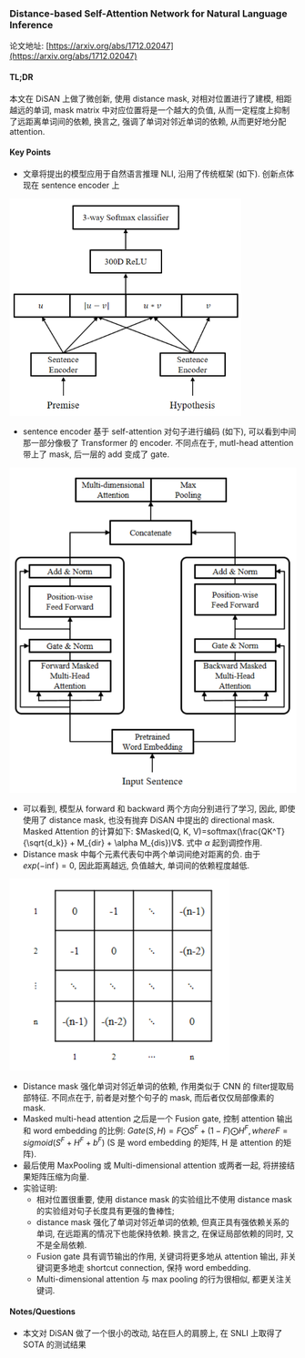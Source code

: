 ### Distance-based Self-Attention Network for Natural Language Inference

论文地址: [https://arxiv.org/abs/1712.02047](https://arxiv.org/abs/1712.02047)

#### TL;DR

本文在 DiSAN 上做了微创新, 使用 distance mask, 对相对位置进行了建模, 相距越远的单词, mask matrix 中对应位置将是一个越大的负值, 从而一定程度上抑制了远距离单词间的依赖, 换言之, 强调了单词对邻近单词的依赖, 从而更好地分配 attention.

#### Key Points

* 文章将提出的模型应用于自然语言推理 NLI, 沿用了传统框架 (如下). 创新点体现在 sentence encoder 上

![overall_architecture_distance_self_attention_network.png](../img/overall_architecture_distance_self_attention_network.png)

* sentence encoder 基于 self-attention 对句子进行编码 (如下), 可以看到中间那一部分像极了 Transformer 的 encoder. 不同点在于, mutl-head attention 带上了 mask, 后一层的 add 变成了 gate.

![sentence_encoder_in_distance_self_attention_network.png](../img/sentence_encoder_in_distance_self_attention_network.png)

* 可以看到, 模型从 forward 和 backward 两个方向分别进行了学习, 因此, 即使使用了 distance mask, 也没有抛弃 DiSAN 中提出的 directional mask. Masked Attention 的计算如下: $Masked(Q, K, V)=softmax(\frac{QK^T}{\sqrt{d_k}} + M_{dir} + \alpha M_{dis})V$. 式中 $\alpha$ 起到调控作用.
* Distance mask 中每个元素代表句中两个单词间绝对距离的负. 由于 $exp(-\inf)=0$, 因此距离越远, 负值越大, 单词间的依赖程度越低.

![distance_mask_distance_self_attention_network.png](../img/distance_mask_distance_self_attention_network.png)

* Distance mask 强化单词对邻近单词的依赖, 作用类似于 CNN 的 filter提取局部特征. 不同点在于, 前者是对整个句子的 mask, 而后者仅仅局部像素的 mask.
* Masked multi-head attention 之后是一个 Fusion gate, 控制 attention 输出和 word embedding 的比例: $Gate(S, H)=F\bigodot S^F+(1-F)\bigodot H^F, where F=sigmoid(S^F+H^F+b^F)$ (S 是 word embedding 的矩阵, H 是 attention 的矩阵).
* 最后使用 MaxPooling 或 Multi-dimensional attention 或两者一起, 将拼接结果矩阵压缩为向量.
* 实验证明:
    * 相对位置很重要, 使用 distance mask 的实验组比不使用 distance mask 的实验组对句子长度具有更强的鲁棒性;
    * distance mask 强化了单词对邻近单词的依赖, 但真正具有强依赖关系的单词, 在远距离的情况下也能保持依赖. 换言之, 在保证局部依赖的同时, 又不是全局依赖.
    * Fusion gate 具有调节输出的作用, 关键词将更多地从 attention 输出, 非关键词更多地走 shortcut connection, 保持 word embedding.
    * Multi-dimensional attention 与 max pooling 的行为很相似, 都更关注关键词.

#### Notes/Questions

* 本文对 DiSAN 做了一个很小的改动, 站在巨人的肩膀上, 在 SNLI 上取得了 SOTA 的测试结果
